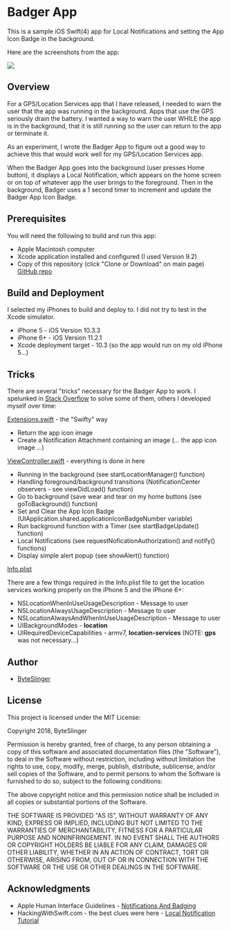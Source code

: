 # Badger App
This is a sample iOS Swift(4) app for Local Notifications and setting the App Icon Badge in the background.

Here are the screenshots from the app:

<img src="https://user-images.githubusercontent.com/2251646/34843616-c875681a-f6c3-11e7-9835-d90ff8c2a0b9.png" />

## Overview
For a GPS/Location Services app that I have released, I needed to warn the user that the app was running in the background.  Apps that use the GPS seriously drain the battery.  I wanted a way to warn the user WHILE the app is in the background, that it is still running so the user can return to the app or terminate it.

As an experiment, I wrote the Badger App to figure out a good way to achieve this that would work well for my GPS/Location Services app.

When the Badger App goes into the background (user presses Home button), it displays a Local Notification, which appears on the home screen or on top of whatever app the user brings to the foreground.  Then in the background, Badger uses a 1 second timer to increment and update the Badger App Icon Badge.

## Prerequisites

You will need the following to build and run this app:

* Apple Macintosh computer
* Xcode application installed and configured (I used Version 9.2)
* Copy of this repository (click "Clone or Download" on main page) [GitHub repo](https://github.com/ByteSlinger/Badger.git)

## Build and Deployment

I selected my iPhones to build and deploy to.  I did not try to test in the Xcode simulator.

* iPhone 5 - iOS Version 10.3.3
* iPhone 6+ - iOS Version 11.2.1
* Xcode deployment target - 10.3 (so the app would run on my old iPhone 5...)

## Tricks
There are several "tricks" necessary for the Badger App to work.  I spelunked in [Stack Overflow](http://stackoverflow.com) to solve some of them, others I developed myself over time:

[Extensions.swift](./Extensions.swift) - the "Swifty" way
* Return the app icon image
* Create a Notification Attachment containing an image (... the app icon image ...)

[ViewController.swift](./ViewController.swift) - everything is done in here
* Running in the background (see startLocationManager() function)
* Handling foreground/background transitions (NotificationCenter observers - see viewDidLoad() function)
* Go to background (save wear and tear on my home buttons (see goToBackground() function)
* Set and Clear the App Icon Badge (UIApplication.shared.applicationIconBadgeNumber variable)
* Run background function with a Timer (see startBadgeUpdate() function)
* Local Notifications (see requestNoficationAuthorization() and notify() functions)
* Display simple alert popup (see showAlert() function)

[Info.plist](./Info.plist)

There are a few things required in the Info.plist file to get the location services working properly on the iPhone 5 and the iPhone 6+:

* NSLocationWhenInUseUsageDescription - Message to user
* NSLocationAlwaysUsageDescription - Message to user
* NSLocationAlwaysAndWhenInUseUsageDescription - Message to user
* UIBackgroundModes - **location**
* UIRequiredDeviceCapabilities - armv7, **location-services** (NOTE:  **gps** was not necessary...)

## Author

* [ByteSlinger](https://github.com/ByteSlinger)

## License

This project is licensed under the MIT License:

Copyright 2018, ByteSlinger

Permission is hereby granted, free of charge, to any person obtaining a copy of this software and associated documentation files (the "Software"), to deal in the Software without restriction, including without limitation the rights to use, copy, modify, merge, publish, distribute, sublicense, and/or sell copies of the Software, and to permit persons to whom the Software is furnished to do so, subject to the following conditions:

The above copyright notice and this permission notice shall be included in all copies or substantial portions of the Software.

THE SOFTWARE IS PROVIDED "AS IS", WITHOUT WARRANTY OF ANY KIND, EXPRESS OR IMPLIED, INCLUDING BUT NOT LIMITED TO THE WARRANTIES OF MERCHANTABILITY, FITNESS FOR A PARTICULAR PURPOSE AND NONINFRINGEMENT. IN NO EVENT SHALL THE AUTHORS OR COPYRIGHT HOLDERS BE LIABLE FOR ANY CLAIM, DAMAGES OR OTHER LIABILITY, WHETHER IN AN ACTION OF CONTRACT, TORT OR OTHERWISE, ARISING FROM, OUT OF OR IN CONNECTION WITH THE SOFTWARE OR THE USE OR OTHER DEALINGS IN THE SOFTWARE.

## Acknowledgments

* Apple Human Interface Guidelines - [Notifications And Badging](https://developer.apple.com/carekit/human-interface-guidelines/user-interaction/notifications-and-badging/)
* HackingWithSwift.com - the best clues were here - [Local Notification Tutorial](https://www.hackingwithswift.com/read/21/overview)
